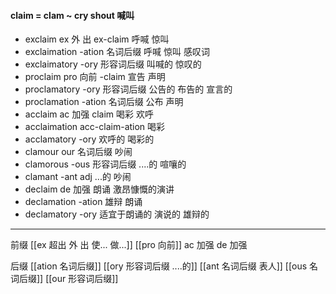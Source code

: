 #### claim = clam ~ cry shout 喊叫
- exclaim  ex 外 出 ex-claim  呼喊 惊叫
- exclaimation -ation 名词后缀 呼喊 惊叫 感叹词
- exclaimatory -ory 形容词后缀 叫喊的 惊叹的
- proclaim pro 向前 -claim 宣告 声明 
- proclamatory -ory 形容词后缀  公告的 布告的 宣言的
- proclamation -ation 名词后缀  公布 声明
- acclaim ac 加强 claim  喝彩 欢呼
- acclaimation acc-claim-ation 喝彩
- acclamatory -ory 欢呼的 喝彩的
- clamour our 名词后缀 吵闹  
- clamorous -ous 形容词后缀 ....的 喧嚷的
- clamant -ant  adj  ...的  吵闹
- declaim  de 加强  朗诵 激昂慷慨的演讲
- declamation  -ation 雄辩 朗诵
- declamatory -ory 适宜于朗诵的 演说的 雄辩的


---
前缀
[[ex 超出 外 出 使... 做...]]
[[pro 向前]]
ac 加强
de 加强

后缀
[[ation 名词后缀]]
[[ory 形容词后缀 ....的]]
[[ant 名词后缀 表人]]
[[ous 名词后缀]]
[[our 形容词后缀]]